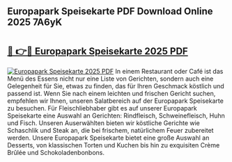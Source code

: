 ## Europapark Speisekarte PDF Download Online 2025 7A6yK

# <h2><a href="http://gcbpm94.nevu.top/?p=Europapark+Speisekarte">🔗 👉🔴 Europapark Speisekarte 2025 PDF</a></h2>

[![Europapark Speisekarte 2025 PDF](https://i.imgur.com/dBaPXMq.png)](http://gcbpm94.nevu.top/?p=Europapark+Speisekarte)
In einem Restaurant oder Café ist das Menü des Essens nicht nur eine Liste von Gerichten, sondern auch eine Gelegenheit für Sie, etwas zu finden, das für Ihren Geschmack köstlich und passend ist. Wenn Sie nach einem leichten und frischen Gericht suchen, empfehlen wir Ihnen, unseren Salatbereich auf der Europapark Speisekarte zu besuchen. Für Fleischliebhaber gibt es auf unserer Europapark Speisekarte eine Auswahl an Gerichten: Rindfleisch, Schweinefleisch, Huhn und Fisch. Unseren Auserwählten bieten wir köstliche Gerichte wie Schaschlik und Steak an, die bei frischem, natürlichem Feuer zubereitet werden. Unsere Europapark Speisekarte bietet eine große Auswahl an Desserts, von klassischen Torten und Kuchen bis hin zu exquisiten Crème Brûlée und Schokoladenbonbons.

